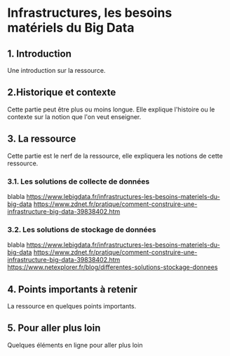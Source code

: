 # Infrastructures, les besoins matériels du Big Data

## 1. Introduction
Une introduction sur la ressource.

## 2.Historique et contexte
Cette partie peut être plus ou moins longue. Elle explique l'histoire ou le contexte sur la notion que l'on veut enseigner.

## 3. La ressource
Cette partie est le nerf de la ressource, elle expliquera les notions de cette ressource.

### 3.1. Les solutions de collecte de données
blabla
https://www.lebigdata.fr/infrastructures-les-besoins-materiels-du-big-data
https://www.zdnet.fr/pratique/comment-construire-une-infrastructure-big-data-39838402.htm

### 3.2. Les solutions de stockage de données
blabla
https://www.lebigdata.fr/infrastructures-les-besoins-materiels-du-big-data
https://www.zdnet.fr/pratique/comment-construire-une-infrastructure-big-data-39838402.htm
https://www.netexplorer.fr/blog/differentes-solutions-stockage-donnees

## 4. Points importants à retenir
La ressource en quelques points importants.

## 5. Pour aller plus loin
Quelques éléments en ligne pour aller plus loin

